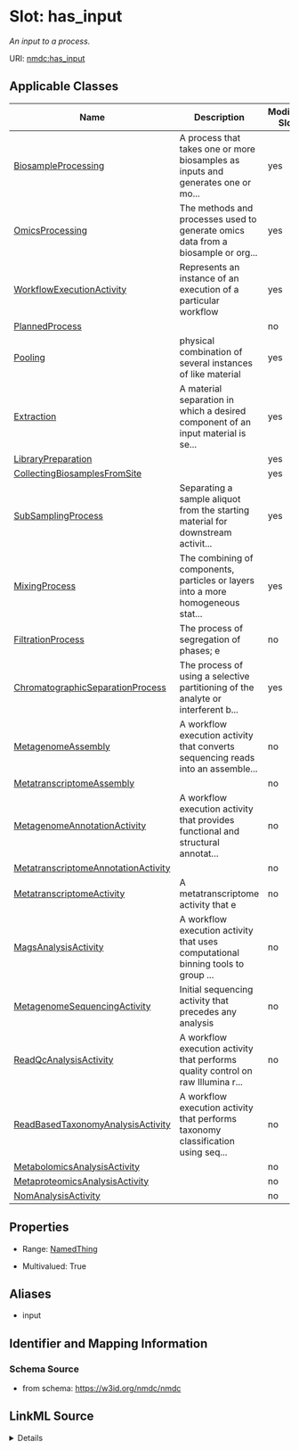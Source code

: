 # Slot: has_input


_An input to a process._



URI: [nmdc:has_input](https://w3id.org/nmdc/has_input)



<!-- no inheritance hierarchy -->




## Applicable Classes

| Name | Description | Modifies Slot |
| --- | --- | --- |
[BiosampleProcessing](BiosampleProcessing.md) | A process that takes one or more biosamples as inputs and generates one or mo... |  yes  |
[OmicsProcessing](OmicsProcessing.md) | The methods and processes used to generate omics data from a biosample or org... |  yes  |
[WorkflowExecutionActivity](WorkflowExecutionActivity.md) | Represents an instance of an execution of a particular workflow |  yes  |
[PlannedProcess](PlannedProcess.md) |  |  no  |
[Pooling](Pooling.md) | physical combination of several instances of like material |  yes  |
[Extraction](Extraction.md) | A material separation in which a desired component of an input material is se... |  yes  |
[LibraryPreparation](LibraryPreparation.md) |  |  yes  |
[CollectingBiosamplesFromSite](CollectingBiosamplesFromSite.md) |  |  yes  |
[SubSamplingProcess](SubSamplingProcess.md) | Separating a sample aliquot from the starting material for downstream activit... |  yes  |
[MixingProcess](MixingProcess.md) | The combining of components, particles or layers into a more homogeneous stat... |  yes  |
[FiltrationProcess](FiltrationProcess.md) | The process of segregation of phases; e |  no  |
[ChromatographicSeparationProcess](ChromatographicSeparationProcess.md) | The process of using a selective partitioning of the analyte or interferent b... |  yes  |
[MetagenomeAssembly](MetagenomeAssembly.md) | A workflow execution activity that converts sequencing reads into an assemble... |  no  |
[MetatranscriptomeAssembly](MetatranscriptomeAssembly.md) |  |  no  |
[MetagenomeAnnotationActivity](MetagenomeAnnotationActivity.md) | A workflow execution activity that provides functional and structural annotat... |  no  |
[MetatranscriptomeAnnotationActivity](MetatranscriptomeAnnotationActivity.md) |  |  no  |
[MetatranscriptomeActivity](MetatranscriptomeActivity.md) | A metatranscriptome activity that e |  no  |
[MagsAnalysisActivity](MagsAnalysisActivity.md) | A workflow execution activity that uses computational binning tools to group ... |  no  |
[MetagenomeSequencingActivity](MetagenomeSequencingActivity.md) | Initial sequencing activity that precedes any analysis |  no  |
[ReadQcAnalysisActivity](ReadQcAnalysisActivity.md) | A workflow execution activity that performs quality control on raw Illumina r... |  no  |
[ReadBasedTaxonomyAnalysisActivity](ReadBasedTaxonomyAnalysisActivity.md) | A workflow execution activity that performs taxonomy classification using seq... |  no  |
[MetabolomicsAnalysisActivity](MetabolomicsAnalysisActivity.md) |  |  no  |
[MetaproteomicsAnalysisActivity](MetaproteomicsAnalysisActivity.md) |  |  no  |
[NomAnalysisActivity](NomAnalysisActivity.md) |  |  no  |







## Properties

* Range: [NamedThing](NamedThing.md)

* Multivalued: True



## Aliases


* input



## Identifier and Mapping Information







### Schema Source


* from schema: https://w3id.org/nmdc/nmdc




## LinkML Source

<details>
```yaml
name: has_input
description: An input to a process.
from_schema: https://w3id.org/nmdc/nmdc
aliases:
- input
rank: 1000
domain: NamedThing
multivalued: true
alias: has_input
domain_of:
- BiosampleProcessing
- OmicsProcessing
- WorkflowExecutionActivity
- PlannedProcess
range: NamedThing

```
</details>